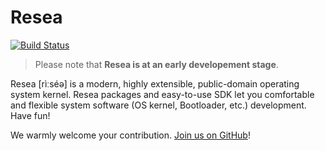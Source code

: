 Resea
======
[![Build Status](https://travis-ci.org/resea/resea.svg?branch=master)](https://travis-ci.org/resea/resea)

> Please note that **Resea is at an early developement stage**.

Resea [rìːséə] is a modern, highly extensible, public-domain operating system
kernel. Resea packages and easy-to-use SDK let you comfortable and flexible
system software (OS kernel, Bootloader, etc.) development. Have fun!

We warmly welcome your contribution. [Join us on GitHub](https://github.com/resea/resea)!

